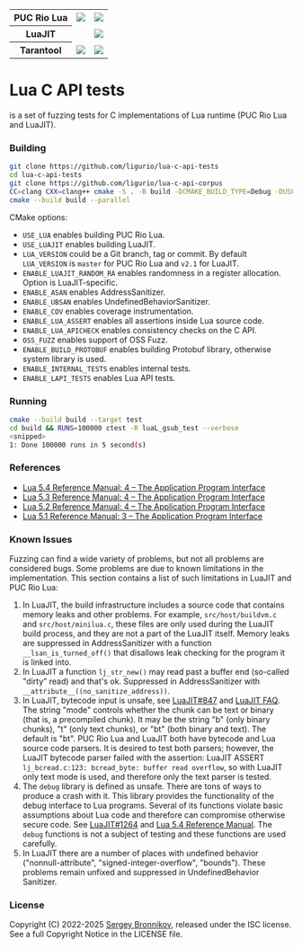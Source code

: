 <table>
  <tr>
    <th>PUC Rio Lua</th>
    <td><a href="https://bugs.chromium.org/p/oss-fuzz/issues/list?sort=-opened&can=1&q=proj:lua"><img src="https://oss-fuzz-build-logs.storage.googleapis.com/badges/lua.svg"></a></td>
    <td><a href="https://github.com/ispras/oss-sydr-fuzz/tree/master/projects/lua"><img src="https://img.shields.io/static/v1?label=oss-sydr-fuzz&message=fuzzing&color=brightgreen"></a></td>
  </tr>
  <tr>
    <th>LuaJIT</th>
    <td></td>
    <td><a href="https://github.com/ispras/oss-sydr-fuzz/tree/master/projects/luajit"><img src="https://img.shields.io/static/v1?label=oss-sydr-fuzz&message=fuzzing&color=brightgreen"></a></td>
  </tr>
  <tr>
    <th>Tarantool</th>
    <td><a href="https://bugs.chromium.org/p/oss-fuzz/issues/list?sort=-opened&can=1&q=proj:tarantool"><img src="https://oss-fuzz-build-logs.storage.googleapis.com/badges/tarantool.svg"></a></td>
    <td><a href="https://github.com/ispras/oss-sydr-fuzz/tree/master/projects/tarantool"><img src="https://img.shields.io/static/v1?label=oss-sydr-fuzz&message=fuzzing&color=brightgreen"></a></td>
  </tr>
 </tr>
</table>

# Lua C API tests

is a set of fuzzing tests for C implementations of Lua runtime (PUC Rio Lua and
LuaJIT).

### Building

```sh
git clone https://github.com/ligurio/lua-c-api-tests
cd lua-c-api-tests
git clone https://github.com/ligurio/lua-c-api-corpus
CC=clang CXX=clang++ cmake -S . -B build -DCMAKE_BUILD_TYPE=Debug -DUSE_LUA=ON [-DUSE_LUAJIT=ON]
cmake --build build --parallel
```

CMake options:

- `USE_LUA` enables building PUC Rio Lua.
- `USE_LUAJIT` enables building LuaJIT.
- `LUA_VERSION` could be a Git branch, tag or commit. By default `LUA_VERSION` is
`master` for PUC Rio Lua and `v2.1` for LuaJIT.
- `ENABLE_LUAJIT_RANDOM_RA` enables randomness in a register allocation. Option
is LuaJIT-specific.
- `ENABLE_ASAN` enables AddressSanitizer.
- `ENABLE_UBSAN` enables UndefinedBehaviorSanitizer.
- `ENABLE_COV` enables coverage instrumentation.
- `ENABLE_LUA_ASSERT` enables all assertions inside Lua source code.
- `ENABLE_LUA_APICHECK` enables consistency checks on the C API.
- `OSS_FUZZ` enables support of OSS Fuzz.
- `ENABLE_BUILD_PROTOBUF` enables building Protobuf library, otherwise system
  library is used.
- `ENABLE_INTERNAL_TESTS` enables internal tests.
- `ENABLE_LAPI_TESTS` enables Lua API tests.

### Running

```sh
cmake --build build --target test
cd build && RUNS=100000 ctest -R luaL_gsub_test --verbose
<snipped>
1: Done 100000 runs in 5 second(s)
```

### References

- [Lua 5.4 Reference Manual: 4 – The Application Program Interface](https://www.lua.org/manual/5.4/manual.html#4)
- [Lua 5.3 Reference Manual: 4 – The Application Program Interface](https://www.lua.org/manual/5.3/manual.html#4)
- [Lua 5.2 Reference Manual: 4 – The Application Program Interface](https://www.lua.org/manual/5.2/manual.html#4)
- [Lua 5.1 Reference Manual: 3 – The Application Program Interface](https://www.lua.org/manual/5.1/manual.html#3)

### Known Issues

Fuzzing can find a wide variety of problems, but not all problems
are considered bugs. Some problems are due to known limitations in
the implementation. This section contains a list of such
limitations in LuaJIT and PUC Rio Lua:

1. In LuaJIT, the build infrastructure includes a source code that
   contains memory leaks and other problems. For example,
   `src/host/buildvm.c` and `src/host/minilua.c`, these files are
   only used during the LuaJIT build process, and they are not
   a part of the LuaJIT itself. Memory leaks are suppressed in
   AddressSanitizer with a function `__lsan_is_turned_off()` that
   disallows leak checking for the program it is linked into.
1. In LuaJIT a function `lj_str_new()` may read past a buffer end
   (so-called "dirty" read) and that's ok. Suppressed in
   AddressSanitizer with `__attribute__((no_sanitize_address))`.
1. In LuaJIT, bytecode input is unsafe, see [LuaJIT#847][LuaJIT#847]
   and [LuaJIT FAQ][LuaJIT FAQ]. The string "mode" controls
   whether the chunk can be text or binary (that is, a precompiled
   chunk). It may be the string "b" (only binary chunks),
   "t" (only text chunks), or "bt" (both binary and text). The
   default is "bt". PUC Rio Lua and LuaJIT both have bytecode and
   Lua source code parsers. It is desired to test both
   parsers; however, the LuaJIT bytecode parser failed with the
   assertion: LuaJIT ASSERT `lj_bcread.c:123: bcread_byte: buffer
   read overflow`, so with LuaJIT only text mode is used, and
   therefore only the text parser is tested.
1. The `debug` library is defined as unsafe. There are tons of ways
   to produce a crash with it. This library provides the functionality
   of the debug interface to Lua programs. Several of its functions
   violate basic assumptions about Lua code and therefore can
   compromise otherwise secure code. See [LuaJIT#1264][LuaJIT#1264]
   and [Lua 5.4 Reference Manual][refmanual54]. The `debug`
   functions is not a subject of testing and these functions are
   used carefully.
1. In LuaJIT there are a number of places with undefined behavior
   ("nonnull-attribute", "signed-integer-overflow", "bounds").
   These problems remain unfixed and suppressed in
   UndefinedBehavior Sanitizer.

[LuaJIT#847]: https://github.com/LuaJIT/LuaJIT/issues/847
[LuaJIT#1264]: https://github.com/LuaJIT/LuaJIT/issues/1264
[LuaJIT FAQ]: https://luajit.org/faq.html#sandbox
[refmanual54]: https://www.lua.org/manual/5.4/manual.html#6.10

### License

Copyright (C) 2022-2025 [Sergey Bronnikov](https://bronevichok.ru/),
released under the ISC license. See a full Copyright Notice in the LICENSE file.
